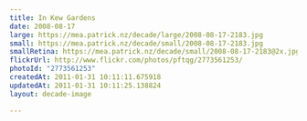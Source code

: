 ```yaml
---
title: In Kew Gardens
date: 2008-08-17
large: https://mea.patrick.nz/decade/large/2008-08-17-2183.jpg
small: https://mea.patrick.nz/decade/small/2008-08-17-2183.jpg
smallRetina: https://mea.patrick.nz/decade/small/2008-08-17-2183@2x.jpg
flickrUrl: http://www.flickr.com/photos/pftqg/2773561253/
photoId: "2773561253"
createdAt: 2011-01-31 10:11:11.675918
updatedAt: 2011-01-31 10:11:25.138824
layout: decade-image

---
```


